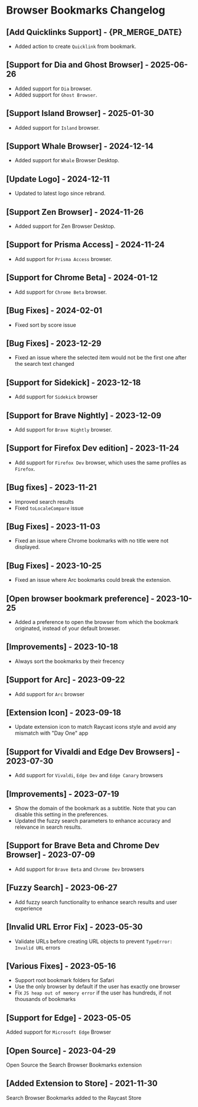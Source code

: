 # Browser Bookmarks Changelog

## [Add Quicklinks Support] - {PR_MERGE_DATE}

- Added action to create `Quicklink` from bookmark.

## [Support for Dia and Ghost Browser] - 2025-06-26

- Added support for `Dia` browser.
- Added support for `Ghost Browser`.

## [Support Island Browser] - 2025-01-30

- Added support for `Island` browser.

## [Support Whale Browser] - 2024-12-14

- Added support for `Whale` Browser Desktop.

## [Update Logo] - 2024-12-11

- Updated to latest logo since rebrand.

## [Support Zen Browser] - 2024-11-26

- Added support for Zen Browser Desktop.

## [Support for Prisma Access] - 2024-11-24

- Add support for `Prisma Access` browser.

## [Support for Chrome Beta] - 2024-01-12

- Add support for `Chrome Beta` browser.

## [Bug Fixes] - 2024-02-01

- Fixed sort by score issue

## [Bug Fixes] - 2023-12-29

- Fixed an issue where the selected item would not be the first one after the search text changed

## [Support for Sidekick] - 2023-12-18

- Add support for `Sidekick` browser

## [Support for Brave Nightly] - 2023-12-09

- Add support for `Brave Nightly` browser.

## [Support for Firefox Dev edition] - 2023-11-24

- Add support for `Firefox Dev` browser, which uses the same profiles as `Firefox`.

## [Bug fixes] - 2023-11-21

- Improved search results
- Fixed `toLocaleCompare` issue

## [Bug Fixes] - 2023-11-03

- Fixed an issue where Chrome bookmarks with no title were not displayed.

## [Bug Fixes] - 2023-10-25

- Fixed an issue where Arc bookmarks could break the extension.

## [Open browser bookmark preference] - 2023-10-25

- Added a preference to open the browser from which the bookmark originated, instead of your default browser.

## [Improvements] - 2023-10-18

- Always sort the bookmarks by their frecency

## [Support for Arc] - 2023-09-22

- Add support for `Arc` browser

## [Extension Icon] - 2023-09-18

- Update extension icon to match Raycast icons style and avoid any mismatch with "Day One" app

## [Support for Vivaldi and Edge Dev Browsers] - 2023-07-30

- Add support for `Vivaldi`, `Edge Dev` and `Edge Canary` browsers

## [Improvements] - 2023-07-19

- Show the domain of the bookmark as a subtitle. Note that you can disable this setting in the preferences.
- Updated the fuzzy search parameters to enhance accuracy and relevance in search results.

## [Support for Brave Beta and Chrome Dev Browser] - 2023-07-09

- Add support for `Brave Beta` and `Chrome Dev` browsers

## [Fuzzy Search] - 2023-06-27

- Add fuzzy search functionality to enhance search results and user experience

## [Invalid URL Error Fix] - 2023-05-30

- Validate URLs before creating URL objects to prevent `TypeError: Invalid URL` errors

## [Various Fixes] - 2023-05-16

- Support root bookmark folders for Safari
- Use the only browser by default if the user has exactly one browser
- Fix `JS heap out of memory error` if the user has hundreds, if not thousands of bookmarks

## [Support for Edge] - 2023-05-05

Added support for `Microsoft Edge` Browser

## [Open Source] - 2023-04-29

Open Source the Search Browser Bookmarks extension

## [Added Extension to Store] - 2021-11-30

Search Browser Bookmarks added to the Raycast Store
